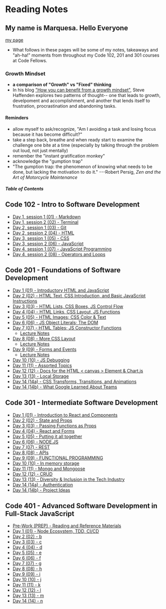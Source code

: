 # Reading Notes

## My name is Marquesa. Hello Everyone

[my page](https://github.com/MarquesaAsmussen)

- What follows in these pages will be some of my notes, takeaways and "ah-ha!" moments from throughout my Code 102, 201 and 301 courses at Code Fellows.

### Growth Mindset

- **a comparison of "Growth" vs "Fixed" thinking**
- In his blog ["How you can benefit from a growth mindset"](https://www.atlassian.com/blog/inside-atlassian/growth-mindset), Steve Haffenden explores two patterns of thought-- one that leads to growth, develpoment and accomplishment, and another that lends itself to frustration, procrastination and abandoning tasks.

#### Reminders

- allow myself to ask/recognize, "Am I avoiding a task and losing focus because it has become difficult?"
- take a step back, breathe and when ready start to examine the challenge one bite at a time (especially by talking through the problem out loud, not just mentally)
- remember the "instant gratification monkey"
- acknowledge the "gumption trap"
- "The gumption trap: the phenomenon of knowing what needs to be done, but lacking the motivation to do it."
  ---Robert Persig, _Zen and the Art of Motorcycle Maintenance_

##### Table of Contents

## Code 102 - Intro to Software Development

- [Day 1, session 1 (01) - Markdown](./reading102/markdown.md)
- [Day 1, session 2 (02) - Terminal](./reading102/terminal.md)
- [Day 2, session 1 (03) - Git](./reading102/git-intro.md)
- [Day 2, session 2 (04) - HTML](./reading102/HTML.md)
- [Day 3, session 1 (05) - CSS](./reading102/CSS.md)
- [Day 3, session 2 (06) - JavaScript](./reading102/javascript-intro.md)
- [Day 4, session 1 (07) - JavaScript Programming](./reading102/javascript-programming.md)
- [Day 4, session 2 (08) - Operators and Loops](./reading102/operators-and-loops.md)

## Code 201 - Foundations of Software Development

- [Day 1 (01) - Introductory HTML and JavaScript](./reading201/class-01.md)
- [Day 2 (02) - HTML Text, CSS Introduction, and Basic JavaScript Instructions](./reading201/class-02.md)
- [Day 3 (03) - HTML Lists, CSS Boxes, JS Control Flow](./reading201/class-03.msd)
- [Day 4 (04) - HTML Links, CSS Layout, JS Functions](./reading201/class-04.md)
- [Day 5 (05) - HTML Images; CSS Color & Text](./reading201/class-05.md)
- [Day 6 (06) - JS Object Literals; The DOM](./reading201/class-06.md)
- [Day 7 (07) - HTML Tables; JS Constructor Functions](./reading201/class-07.md)
  - [Lecture Notes](./reading201/lecture-07.md)
- [Day 8 (08) - More CSS Layout](./reading201/class-08.md)
  - [Lecture Notes](./reading201/lecture-08.md)
- [Day 9 (09) - Forms and Events](./reading201/class-09.md)
  - [Lecture Notes](./reading201/lecture-09.md)
- [Day 10 (10) - JS Debugging](./reading201/class-10.md)
- [Day 11 (11) - Assorted Topics](./reading201/class-11.md)
- [Day 12 (12) - Docs for the HTML < canvas > Element & Chart.js](./reading201/class-12.md)
- [Day 13 (13) - Local Storage](./reading201/class-13.md)
- [Day 14 (14a) - CSS Transforms, Transitions, and Animations](./reading201/class-14a.md)
- [Day 14 (14b) - What Google Learned About Teams](./reading201/class-14b.md)

## Code 301 - Intermediate Software Development

- [Day 1 (01) - Introduction to React and Components](./reading301/301-class-01.md)
- [Day 2 (02) - State and Props](./reading301/301-class-02.md)
- [Day 3 (03) - Passing Functions as Props](./reading301/301-class-03.md)
- [Day 4 (04) - React and Forms](./reading301/301-class-04.md)
- [Day 5 (05) - Putting it all together](./reading301/301-class-05.md)
- [Day 6 (06) - NODE.JS](./reading301/301-class-06.md)
- [Day 7 (07) - REST](./reading301/301-class-07.md)
- [Day 8 (08) - APIs](./reading301/301-class-08.md)
- [Day 9 (09) - FUNCTIONAL PROGRAMMING](./reading301/301-class-09.md)
- [Day 10 (10) - In memory storage](./reading301/301-class-10.md)
- [Day 11 (11) - Mongo and Mongoose](./reading301/301-class-11.md)
- [Day 12 (12) - CRUD](./reading301/301-class-12.md)
- [Day 13 (13) - Diversity & Inclusion in the Tech Industry](./reading301/301-class-13.md)
- [Day 14 (14a) - Authentication](./reading301/301-class-14a.md)
- [Day 14 (14b) - Project Ideas](./reading301/301-class-14b.md)

## Code 401 - Advanced Software Development in Full-Stack JavaScript

- [Pre-Work (PREP) - Reading and Reference Materials](./reading401/401-prework.md)
- [Day 1 (01) - Node Ecosystem, TDD, CI/CD](./reading401/401-class-01.md)
- [Day 2 (02) - b](./reading401/401-class-02.md)
- [Day 3 (03) - c](./reading401/401-class-03.md)
- [Day 4 (04) - d](./reading401/401-class-04.md)
- [Day 5 (05) - e](./reading401/401-class-05.md)
- [Day 6 (06) - f](./reading401/401-class-06.md)
- [Day 7 (07) - g](./reading401/401-class-07.md)
- [Day 8 (08) - h](./reading401/401-class-08.md)
- [Day 9 (09) - i](./reading401/401-class-09.md)
- [Day 10 (10) - j](./reading401/401-class-10.md)
- [Day 11 (11) - k](./reading401/401-class-11.md)
- [Day 12 (12) - l](./reading401/401-class-12.md)
- [Day 13 (13) - m](./reading401/401-class-13.md)
- [Day 14 (14) - n](./reading401/401-class-14a.md)
